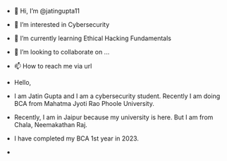 - 👋 Hi, I’m @jatingupta11
- 👀 I’m interested in Cybersecurity 
- 🌱 I’m currently learning Ethical Hacking Fundamentals
- 💞️ I’m looking to collaborate on ...
- 📫 How to reach me via url

- Hello,
- I am Jatin Gupta and I am a cybersecurity student. Recently I am doing BCA from Mahatma Jyoti Rao Phoole University.
- Recently, I am in Jaipur because my university is here. But I am from Chala, Neemakathan Raj.
- I have completed my BCA 1st year in 2023.
- 
